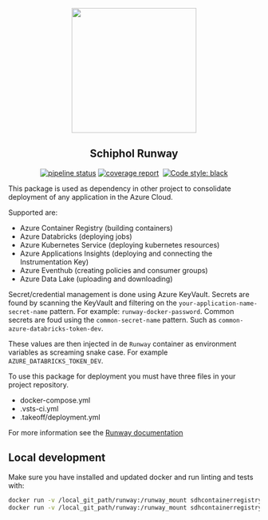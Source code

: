 <p align="center">
  <img width=250" height="250" src="./img/runway.png">
</p>
<h2 align="center">Schiphol Runway</h2>

<p align="center">
<a href="https://gitlab.com/Schiphol-Hub/runway/commits/master"><img alt="pipeline status" src="https://gitlab.com/Schiphol-Hub/runway/badges/master/pipeline.svg"/></a>
<a href="https://gitlab.com/Schiphol-Hub/runway/commits/master"><img alt="coverage report" src="https://gitlab.com/Schiphol-Hub/runway/badges/master/coverage.svg" /></a>
<a><img alt="" src="https://img.shields.io/badge/python-3.7-blue.svg"></a>
<a href="https://github.com/ambv/black"><img alt="Code style: black" src="https://img.shields.io/badge/code%20style-black-000000.svg"></a>
</p>

This package is used as dependency in other project to consolidate deployment of any application in the Azure Cloud.

Supported are:
- Azure Container Registry (building containers)
- Azure Databricks (deploying jobs)
- Azure Kubernetes Service (deploying kubernetes resources)
- Azure Applications Insights (deploying and connecting the Instrumentation Key)
- Azure Eventhub (creating policies and consumer groups)
- Azure Data Lake (uploading and downloading)

Secret/credential management is done using Azure KeyVault. Secrets are found by scanning the KeyVault and filtering on the `your-application-name-secret-name` pattern. For example: `runway-docker-password`.
Common secrets are foud using the `common-secret-name` pattern. Such as `common-azure-databricks-token-dev`. 

These values are then injected in de `Runway` container as environment variables as screaming snake case. For example `AZURE_DATABRICKS_TOKEN_DEV`.

To use this package for deployment you must have three files in your project repository.
- docker-compose.yml
- .vsts-ci.yml
- .takeoff/deployment.yml

For more information see the [Runway documentation](https://github.com/Schiphol-Hub/runway-docs)

## Local development

Make sure you have installed and updated docker and run linting and tests with:

```bash
docker run -v /local_git_path/runway:/runway_mount sdhcontainerregistryshared.azurecr.io/runway-base-azure  bash -c "cd runway_mount ; python setup.py test"
docker run -v /local_git_path/runway:/runway_mount sdhcontainerregistryshared.azurecr.io/runway-base-azure  bash -c "cd runway_mount ; python setup.py flake8"
```
